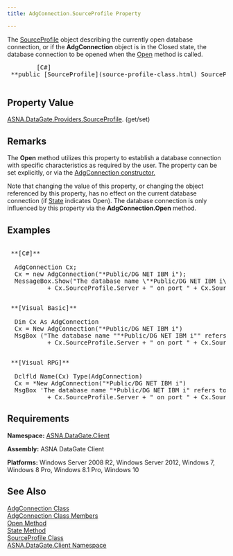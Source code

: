 ```yaml
---
title: AdgConnection.SourceProfile Property

---
```


The [SourceProfile](source-profile-class.html) object describing the currently open database connection, or if the **AdgConnection** object is in the <span>Closed</span> state, the database connection to be opened when the [ Open](adg-connection-class-open-method.html) method is called.
<pre class="prettyprint">
        <span class="lang">[C#]</span>
 **public [SourceProfile](source-profile-class.html) SourceProfile { get; }** 
      </pre>


## Property Value

[ASNA.DataGate.Providers.SourceProfile](source-profile-class.html). (get/set)
## Remarks

The **Open** method utilizes this property to establish a database connection with specific characteristics as required by the user. The property can be set explicitly, or via the [ AdgConnection constructor.](adg-connection-constructors-main.html)

Note that changing the value of this property, or changing the object referenced by this property, has no effect on the current database connection (if [ State](adg-connection-class-state-property.html) indicates Open). The database connection is only influenced by this property via the **AdgConnection.Open** method. 
## Examples

<pre>
        <span class="lang">
 **[C#]** 
        </span>
  AdgConnection Cx;
  Cx = new AdgConnection("*Public/DG NET IBM i");
  MessageBox.Show("The database name \"*Public/DG NET IBM i\" refers to a connection to "
           + Cx.SourceProfile.Server + " on port " + Cx.SourceProfile.Port.ToString());</pre>
<pre>
        <span class="lang">
 **[Visual Basic]** 
        </span>
  Dim Cx As AdgConnection
  Cx = New AdgConnection("*Public/DG NET IBM i")
  MsgBox ("The database name ""*Public/DG NET IBM i"" refers to a connection to " _
           + Cx.SourceProfile.Server + " on port " + Cx.SourceProfile.Port.ToString())</pre>
<pre class="prettyprint">
        <span class="lang">
 **[Visual RPG]** 
        </span>
  Dclfld Name(Cx) Type(AdgConnection)
  Cx = *New AdgConnection("*Public/DG NET IBM i")
  MsgBox 'The database name "*Public/DG NET IBM i" refers to a connection to ' +
           + Cx.SourceProfile.Server + " on port " + Cx.SourceProfile.Port.ToString()</pre>

## Requirements

**Namespace:** [ASNA.DataGate.Client](datagate-client-namespace.html) 

**Assembly:** ASNA DataGate Client

**Platforms:** Windows Server 2008 R2, Windows Server 2012, Windows 7, Windows 8 Pro, Windows 8.1 Pro, Windows 10
## See Also


[AdgConnection Class](adg-connection-class.html)
      <br />
[AdgConnection Class Members](adg-connection-members.html)
      <br />
[Open Method](adg-connection-class-open-method.html)
      <br />
[State Method](adg-connection-class-state-property.html)
      <br />
[SourceProfile Class](source-profile-class.html)
      <br />
[ASNA.DataGate.Client Namespace](datagate-client-namespace.html)

